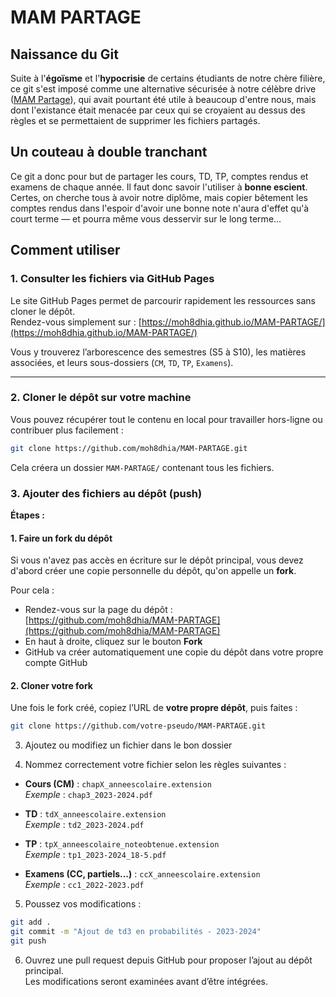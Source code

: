 # MAM PARTAGE

## Naissance du Git

Suite à l'**égoïsme** et l'**hypocrisie** de certains étudiants de notre chère filière, ce git s'est imposé comme une alternative sécurisée à notre célèbre drive ([MAM Partage](https://drive.google.com/drive/folders/14sXfUbgN3qCsjIV7yLSrbB1hRzD_Pqit)), qui avait pourtant été utile à beaucoup d'entre nous, mais dont l'existance était menacée par ceux qui se croyaient au dessus des règles et se permettaient de supprimer les fichiers partagés.

## Un couteau à double tranchant

Ce git a donc pour but de partager les cours, TD, TP, comptes rendus et examens de chaque année. Il faut donc savoir l'utiliser à **bonne escient**.
Certes, on cherche tous à avoir notre diplôme, mais copier bêtement les comptes rendus dans l'espoir d'avoir une bonne note n'aura d'effet qu'à court terme — et pourra même vous desservir sur le long terme...

## **Comment utiliser**

### 1. Consulter les fichiers via GitHub Pages

Le site GitHub Pages permet de parcourir rapidement les ressources sans cloner le dépôt.  
Rendez-vous simplement sur : [https://moh8dhia.github.io/MAM-PARTAGE/](https://moh8dhia.github.io/MAM-PARTAGE/)

Vous y trouverez l’arborescence des semestres (S5 à S10), les matières associées, et leurs sous-dossiers (`CM`, `TD`, `TP`, `Examens`).

---

### 2. Cloner le dépôt sur votre machine

Vous pouvez récupérer tout le contenu en local pour travailler hors-ligne ou contribuer plus facilement :

```bash
git clone https://github.com/moh8dhia/MAM-PARTAGE.git
```

Cela créera un dossier `MAM-PARTAGE/` contenant tous les fichiers.

### 3. Ajouter des fichiers au dépôt (push)

**Étapes :**

#### 1. Faire un fork du dépôt

Si vous n'avez pas accès en écriture sur le dépôt principal, vous devez d'abord créer une copie personnelle du dépôt, qu'on appelle un **fork**.

Pour cela :

- Rendez-vous sur la page du dépôt : [https://github.com/moh8dhia/MAM-PARTAGE](https://github.com/moh8dhia/MAM-PARTAGE)
- En haut à droite, cliquez sur le bouton **Fork**
- GitHub va créer automatiquement une copie du dépôt dans votre propre compte GitHub

#### 2. Cloner votre fork

Une fois le fork créé, copiez l’URL de **votre propre dépôt**, puis faites :

```bash
git clone https://github.com/votre-pseudo/MAM-PARTAGE.git
```

3. Ajoutez ou modifiez un fichier dans le bon dossier

4. Nommez correctement votre fichier selon les règles suivantes :

- **Cours (CM)** : `chapX_anneescolaire.extension`  
  *Exemple* : `chap3_2023-2024.pdf`

- **TD** : `tdX_anneescolaire.extension`  
  *Exemple* : `td2_2023-2024.pdf`

- **TP** : `tpX_anneescolaire_noteobtenue.extension`  
  *Exemple* : `tp1_2023-2024_18-5.pdf`

- **Examens (CC, partiels...)** : `ccX_anneescolaire.extension`  
  *Exemple* : `cc1_2022-2023.pdf`

5. Poussez vos modifications :

```bash
git add .
git commit -m "Ajout de td3 en probabilités - 2023-2024"
git push
```

6. Ouvrez une pull request depuis GitHub pour proposer l’ajout au dépôt principal.  
Les modifications seront examinées avant d’être intégrées.

